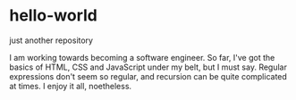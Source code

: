 # hello-world
just another repository 


I am working towards becoming a software engineer. So far, I've got the basics of HTML, CSS and JavaScript under my belt, but I must say.
Regular expressions don't seem so regular, and recursion can be quite complicated at times. I enjoy it all, noetheless. 
